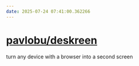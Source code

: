 ```yaml
---
date: 2025-07-24 07:41:00.362266
---
```


# [pavlobu/deskreen](https://github.com/pavlobu/deskreen)

turn any device with a browser into a second screen
